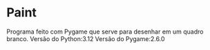 # Paint
Programa feito com Pygame que serve para desenhar em um quadro branco.
Versão do Python:3.12
Versão do Pygame:2.6.0
